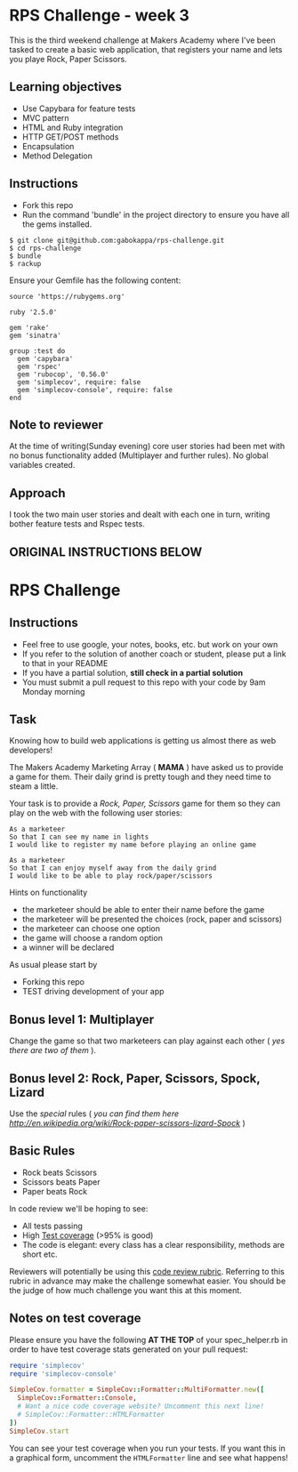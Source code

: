 # RPS Challenge - week 3

This is the third weekend challenge at Makers Academy where I've been tasked to create a basic web application, that registers your name and lets you playe Rock, Paper Scissors.

Learning objectives
-------
- Use Capybara for feature tests
- MVC pattern
- HTML and Ruby integration
- HTTP GET/POST methods
- Encapsulation
- Method Delegation


Instructions
-------
* Fork this repo
* Run the command 'bundle' in the project directory to ensure you have all the gems installed.

```
$ git clone git@github.com:gabokappa/rps-challenge.git
$ cd rps-challenge
$ bundle
$ rackup
```

Ensure your Gemfile has the following content:

```
source 'https://rubygems.org'

ruby '2.5.0'

gem 'rake'
gem 'sinatra'

group :test do
  gem 'capybara'
  gem 'rspec'
  gem 'rubocop', '0.56.0'
  gem 'simplecov', require: false
  gem 'simplecov-console', require: false
end
```

## Note to reviewer
At the time of writing(Sunday evening) core user stories had been met with no bonus functionality added (Multiplayer and further rules). No global variables created.

## Approach
I took the two main user stories and dealt with each one in turn, writing bother feature tests and Rspec tests.


## ORIGINAL INSTRUCTIONS BELOW

# RPS Challenge

Instructions
-------

* Feel free to use google, your notes, books, etc. but work on your own
* If you refer to the solution of another coach or student, please put a link to that in your README
* If you have a partial solution, **still check in a partial solution**
* You must submit a pull request to this repo with your code by 9am Monday morning

Task
----

Knowing how to build web applications is getting us almost there as web developers!

The Makers Academy Marketing Array ( **MAMA** ) have asked us to provide a game for them. Their daily grind is pretty tough and they need time to steam a little.

Your task is to provide a _Rock, Paper, Scissors_ game for them so they can play on the web with the following user stories:

```
As a marketeer
So that I can see my name in lights
I would like to register my name before playing an online game

As a marketeer
So that I can enjoy myself away from the daily grind
I would like to be able to play rock/paper/scissors
```

Hints on functionality

- the marketeer should be able to enter their name before the game
- the marketeer will be presented the choices (rock, paper and scissors)
- the marketeer can choose one option
- the game will choose a random option
- a winner will be declared


As usual please start by

* Forking this repo
* TEST driving development of your app


## Bonus level 1: Multiplayer

Change the game so that two marketeers can play against each other ( _yes there are two of them_ ).

## Bonus level 2: Rock, Paper, Scissors, Spock, Lizard

Use the _special_ rules ( _you can find them here http://en.wikipedia.org/wiki/Rock-paper-scissors-lizard-Spock_ )

## Basic Rules

- Rock beats Scissors
- Scissors beats Paper
- Paper beats Rock

In code review we'll be hoping to see:

* All tests passing
* High [Test coverage](https://github.com/makersacademy/course/blob/main/pills/test_coverage.md) (>95% is good)
* The code is elegant: every class has a clear responsibility, methods are short etc.

Reviewers will potentially be using this [code review rubric](docs/review.md).  Referring to this rubric in advance may make the challenge somewhat easier.  You should be the judge of how much challenge you want this at this moment.

Notes on test coverage
----------------------

Please ensure you have the following **AT THE TOP** of your spec_helper.rb in order to have test coverage stats generated
on your pull request:

```ruby
require 'simplecov'
require 'simplecov-console'

SimpleCov.formatter = SimpleCov::Formatter::MultiFormatter.new([
  SimpleCov::Formatter::Console,
  # Want a nice code coverage website? Uncomment this next line!
  # SimpleCov::Formatter::HTMLFormatter
])
SimpleCov.start
```

You can see your test coverage when you run your tests. If you want this in a graphical form, uncomment the `HTMLFormatter` line and see what happens!
